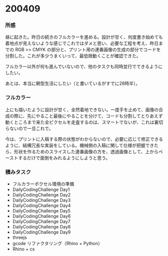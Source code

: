 # 200409  

### 所感  

昼に起きた。昨日の続きのフルカラーを進める。設計が甘く、何度書き始めても着地点が見えないような感じでこれではダメと思い、必要な工程を考え、昨日までの RGB >> CMYK の部分と、プリント用の連番画像の生成の部分でコードを分割した。これが多少うまくいって、最低限動くことが確認できた。  

フルカラー以外が何も進んでいないので、他のタスクも同時並行でできるようにしたい。  

あとは、本当に朝型生活にしたい（と書いているがすでに28時半）。  

### フルカラー  

上にも描いたように設計が甘く、全然着地できない。一度手を止めて、画像の合成の際に、先にやること最後にやることを分けて、コードも分割してとりあえず動くところまで来た全ピクセルを走査するのは、スマートでないが、これは裏切らないので一旦これで。  

今は、プリントに入稿する際の状態がわからないので、必要に応じて修正できるように、結構冗長な実装をしている。機械側の入稿に関して仕様が把握できたら、形状を作るためのスライスした連番画像の方を、透過画像として、上からペーストするだけで面倒をみれるようにしようと思う。  

### 積みタスク  

- フルカラーボクセル環境の準備  
- DailyCodingChallenge Day1  
- DailyCodingChallenge Day2  
- DailyCodingChallenge Day3  
- DailyCodingChallenge Day4  
- DailyCodingChallenge Day5  
- DailyCodingChallenge Day6  
- DailyCodingChallenge Day7  
- DailyCodingChallenge Day8  
- DailyCodingChallenge Day9  
- threejs  
- gcode リファクタリング（Rhino + Python）  
- Rhino + cs  